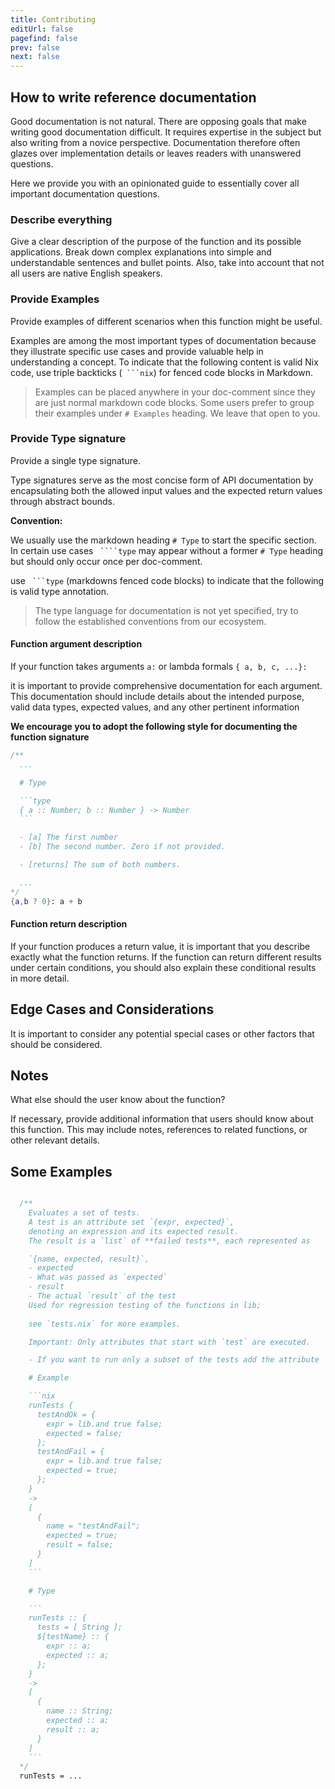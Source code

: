 ```yaml
---
title: Contributing
editUrl: false
pagefind: false
prev: false
next: false
---
```


## How to write reference documentation

Good documentation is not natural. There are opposing goals that make writing good documentation difficult. It requires expertise in the subject but also writing from a novice perspective. Documentation therefore often glazes over implementation details or leaves readers with unanswered questions.

Here we provide you with an opinionated guide to essentially cover all important documentation questions.

### Describe everything

Give a clear description of the purpose of the function and its possible applications. Break down complex explanations into simple and understandable sentences and bullet points. Also, take into account that not all users are native English speakers.

### Provide Examples

Provide examples of different scenarios when this function might be useful.

Examples are among the most important types of documentation because they illustrate specific use cases and provide valuable help in understanding a concept. To indicate that the following content is valid Nix code, use triple backticks (` ```nix`) for fenced code blocks in Markdown.

> Examples can be placed anywhere in your doc-comment since they are just normal markdown code blocks.
> Some users prefer to group their examples under `# Examples` heading. We leave that open to you.

### Provide Type signature

Provide a single type signature.

Type signatures serve as the most concise form of API documentation by encapsulating both the allowed input values and the expected return values through abstract bounds.

**Convention:**

We usually use the markdown heading `# Type` to start the specific section. In certain use cases ` ````type` may appear without a former `# Type` heading but should only occur once per doc-comment.

use ` ```type` (markdowns fenced code blocks) to indicate that the following is valid type annotation.

> The type language for documentation is not yet specified, try to follow the established conventions from our ecosystem.

#### Function argument description

If your function takes arguments `a:` or lambda formals `{ a, b, c, ...}:`

it is important to provide comprehensive documentation for each argument. This documentation should include details about the intended purpose, valid data types, expected values, and any other pertinent information

**We encourage you to adopt the following style for documenting the function signature**

````nix
/**
  ...

  # Type

  ```type
  { a :: Number; b :: Number } -> Number
  ```

  - [a] The first number
  - [b] The second number. Zero if not provided.    

  - [returns] The sum of both numbers.

  ...
*/
{a,b ? 0}: a + b
````

#### Function return description

If your function produces a return value, it is important that you describe exactly what the function returns. If the function can return different results under certain conditions, you should also explain these conditional results in more detail.

## Edge Cases and Considerations

It is important to consider any potential special cases or other factors that should be considered.

## Notes

What else should the user know about the function?

If necessary, provide additional information that users should know about this function. This may include notes, references to related functions, or other relevant details.

## Some Examples

````nix


````

````nix
  /**
    Evaluates a set of tests.
    A test is an attribute set `{expr, expected}`,
    denoting an expression and its expected result.
    The result is a `list` of **failed tests**, each represented as

    `{name, expected, result}`,
    - expected
    - What was passed as `expected`
    - result
    - The actual `result` of the test
    Used for regression testing of the functions in lib; 
    
    see `tests.nix` for more examples.

    Important: Only attributes that start with `test` are executed.

    - If you want to run only a subset of the tests add the attribute `tests = ["testName"];`

    # Example

    ```nix
    runTests {
      testAndOk = {
        expr = lib.and true false;
        expected = false;
      };
      testAndFail = {
        expr = lib.and true false;
        expected = true;
      };
    }
    ->
    [
      {
        name = "testAndFail";
        expected = true;
        result = false;
      }
    ]
    ```

    # Type

    ```
    runTests :: {
      tests = [ String ];
      ${testName} :: {
        expr :: a;
        expected :: a;
      };
    }
    ->
    [
      {
        name :: String;
        expected :: a;
        result :: a;
      }
    ]
    ```
  */
  runTests = ...
````
